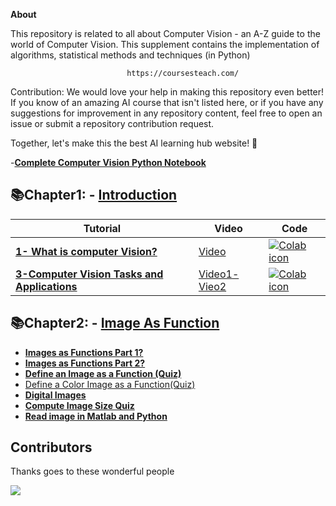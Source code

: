 **About**

This repository is related to all about Computer Vision - an A-Z guide to the world of Computer Vision. This supplement contains the implementation of algorithms, statistical methods and techniques (in Python) 

                              https://coursesteach.com/
Contribution: We would love your help in making this repository even better! If you know of an amazing AI course that isn't listed here, or if you have any suggestions for improvement in any repository content, feel free to open an issue or submit a repository contribution request.

Together, let's make this the best AI learning hub website! 🚀

                              
-[**Complete Computer Vision Python Notebook**](https://github.com/hussain0048/Computer-Vision-/blob/main/Introduction_to_Computer_Vision.ipynb)

## 📚Chapter1: - [**Introduction**]()
| Tutorial | Video | Code |
|---|---|---|
| [**1- What is computer Vision?**](https://medium.com/@Coursesteach/computer-vision-part-1-ff493a713887) | [Video](https://drive.google.com/file/d/1Cb-Cz0dRwNZzAp5f2K5cVNNwBRo3hki4/view) | [![Colab icon](https://img.shields.io/badge/Colab-Open-blue.svg?logo=colab&logoColor=white)]([https://github.com/hussain0048/Machine-Learning/blob/master/Simple_Linear_Regression_using_scikit_learn.ipynb](https://github.com/hussain0048/Computer-Vision-/blob/main/Introduction_to_Computer_Vision.ipynb)) |
|[**3-Computer Vision Tasks and Applications**](https://medium.com/@Coursesteach/computer-vision-part-2-c0d0619cce0a)|[Video1](https://drive.google.com/file/d/1DCR-0UllT5J0GNHrTlklsHtF1OCskV0V/view)[-Vieo2](https://drive.google.com/file/d/1hDHQfd5h9Jiauk8olHG6Jft0AbOUh36n/view)|[![Colab icon](https://img.shields.io/badge/Colab-Open-blue.svg?logo=colab&logoColor=white)]([https://github.com/hussain0048/Machine-Learning/blob/master/Simple_Linear_Regression_using_scikit_learn.ipynb]([https://github.com/hussain0048/Computer-Vision-/blob/main/Introduction_to_Computer_Vision.ipynb](https://github.com/hussain0048/Computer-Vision-/blob/main/Introduction_to_Computer_Vision.ipynb)))|

## 📚Chapter2: - [**Image As Function**]()
   - [**Images as Functions Part 1?**](https://medium.com/@Coursesteach/computer-vision-part-3-3fae0bb7d768)
   - [**Images as Functions Part 2?**](https://medium.com/@Coursesteach/computer-vision-part-3-3fae0bb7d768)
   - [**Define an Image as a Function (Quiz)**](https://medium.com/@Coursesteach/computer-vision-part-5-b597c6e67be1)
   - [Define a Color Image as a Function(Quiz)](https://medium.com/@Coursesteach/computer-vision-part-6-9731da76bbf5)
   - [**Digital Images**](https://medium.com/@Coursesteach/computer-vision-part-7-4e50b0e8b653)
   - [**Compute Image Size Quiz**](https://medium.com/@Coursesteach/computer-vision-part-8-6b19ed614360)
   - [**Read image in Matlab and Python**](https://medium.com/@Coursesteach/computer-vision-part-9-9f7b396fe462)

   
## **Contributors**
Thanks goes to these wonderful people 

<a href="https://github.com/hussain0048/Machine-Learning/graphs/contributors">
  <img src="https://contrib.rocks/image?repo=hussain0048/Machine-Learning" />
</a>






